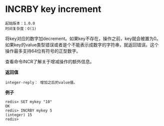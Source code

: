 # INCRBY key increment

    起始版本：1.0.0
    时间复杂度：O(1)

将key对应的数字加decrement。如果key不存在，操作之前，key就会被置为0。如果key的value类型错误或者是个不能表示成数字的字符串，就返回错误。这个操作最多支持64位有符号的正型数字。

查看命令INCR了解关于增减操作的额外信息。

**返回值**

    integer-reply： 增加之后的value值。

**例子**

```
redis> SET mykey "10"
OK
redis> INCRBY mykey 5
(integer) 15
redis> 
```
